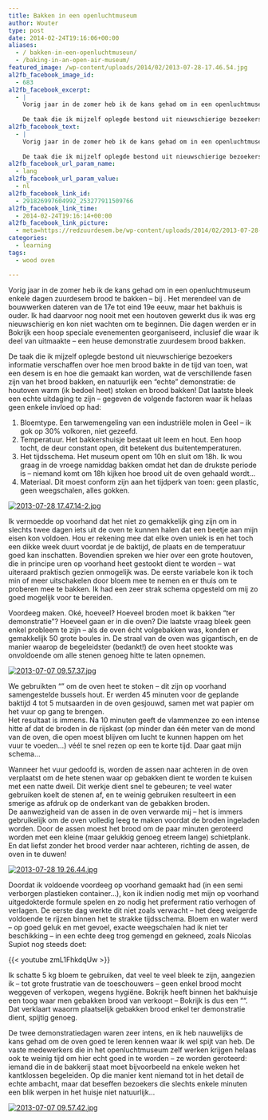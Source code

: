```yaml
---
title: Bakken in een openluchtmuseum
author: Wouter
type: post
date: 2014-02-24T19:16:06+00:00
aliases:
  - / bakken-in-een-openluchtmuseun/
  - /baking-in-an-open-air-museum/
featured_image: /wp-content/uploads/2014/02/2013-07-28-17.46.54.jpg
al2fb_facebook_image_id:
  - 683
al2fb_facebook_excerpt:
  - |
    Vorig jaar in de zomer heb ik de kans gehad om in een openluchtmuseum enkele dagen zuurdesem brood te bakken - bij Bokrijk. Het merendeel van de bouwwerken dateren van de 17e tot eind 19e eeuw, maar het bakhuis is ouder. Ik had daarvoor nog nooit met een houtoven gewerkt dus ik was erg nieuwschierig en kon niet wachten om te beginnen. Die dagen werden er in Bokrijk een hoop speciale evenementen georganiseerd, inclusief die waar ik deel van uitmaakte - een heuse demonstratie zuurdesem brood bakken. 
    
    De taak die ik mijzelf oplegde bestond uit nieuwschierige bezoekers informatie verschaffen over hoe men brood bakte in de tijd van toen, wat een desem is en hoe die gemaakt kan worden, wat de verschillende fasen zijn van het brood bakken, en natuurlijk een "echte" demonstratie: de houtoven warm (ik bedoel heet) stoken en brood bakken! Dat laatste bleek een echte uitdaging te zijn - gegeven de volgende factoren waar ik helaas geen enkele invloed op had.
al2fb_facebook_text:
  - |
    Vorig jaar in de zomer heb ik de kans gehad om in een openluchtmuseum enkele dagen zuurdesem brood te bakken - bij Bokrijk. Het merendeel van de bouwwerken dateren van de 17e tot eind 19e eeuw, maar het bakhuis is ouder. Ik had daarvoor nog nooit met een houtoven gewerkt dus ik was erg nieuwschierig en kon niet wachten om te beginnen. Die dagen werden er in Bokrijk een hoop speciale evenementen georganiseerd, inclusief die waar ik deel van uitmaakte - een heuse demonstratie zuurdesem brood bakken. 
    
    De taak die ik mijzelf oplegde bestond uit nieuwschierige bezoekers informatie verschaffen over hoe men brood bakte in de tijd van toen, wat een desem is en hoe die gemaakt kan worden, wat de verschillende fasen zijn van het brood bakken, en natuurlijk een "echte" demonstratie: de houtoven warm (ik bedoel heet) stoken en brood bakken! Dat laatste bleek een echte uitdaging te zijn - gegeven de volgende factoren waar ik helaas geen enkele invloed op had.
al2fb_facebook_url_param_name:
  - lang
al2fb_facebook_url_param_value:
  - nl
al2fb_facebook_link_id:
  - 291826997604992_253277911509766
al2fb_facebook_link_time:
  - 2014-02-24T19:16:14+00:00
al2fb_facebook_link_picture:
  - meta=https://redzuurdesem.be/wp-content/uploads/2014/02/2013-07-28-17.46.54-300x225.jpg
categories:
  - learning
tags:
  - wood oven

---
```


Vorig jaar in de zomer heb ik de kans gehad om in een openluchtmuseum enkele dagen zuurdesem brood te bakken &#8211; bij <a href="http://www.bokrijk.be/" title="bokrijk" target="_blank"></a>. Het merendeel van de bouwwerken dateren van de 17e tot eind 19e eeuw, maar het bakhuis is ouder. Ik had daarvoor nog nooit met een houtoven gewerkt dus ik was erg nieuwschierig en kon niet wachten om te beginnen. Die dagen werden er in Bokrijk een hoop speciale evenementen georganiseerd, inclusief die waar ik deel van uitmaakte &#8211; een heuse demonstratie zuurdesem brood bakken. 

De taak die ik mijzelf oplegde bestond uit nieuwschierige bezoekers informatie verschaffen over hoe men brood bakte in de tijd van toen, wat een desem is en hoe die gemaakt kan worden, wat de verschillende fasen zijn van het brood bakken, en natuurlijk een &#8220;echte&#8221; demonstratie: de houtoven warm (ik bedoel heet) stoken en brood bakken! Dat laatste bleek een echte uitdaging te zijn &#8211; gegeven de volgende factoren waar ik helaas geen enkele invloed op had:

  1. Bloemtype. Een tarwemengeling van een industriële molen in Geel &#8211; ik gok op 30% volkoren, niet gezeefd. 
  2. Temperatuur. Het bakkershuisje bestaat uit leem en hout. Een hoop tocht, de deur constant open, dit betekent dus buitentemperaturen. 
  3. Het tijdsschema. Het museum opent om 10h en sluit om 18h. Ik wou graag in de vroege namiddag bakken omdat het dan de drukste periode is &#8211; niemand komt om 18h kijken hoe brood uit de oven gehaald wordt&#8230; 
  4. Materiaal. Dit moest conform zijn aan het tijdperk van toen: geen plastic, geen weegschalen, alles gokken. 

<a href="http://lh5.ggpht.com/-Mm-6R7fBFvM/UwuM5ZP40xI/AAAAAAAAAZg/bqDrdibIgNU/s1024/2013-07-28%25252017.47.14-2.jpg" link="https://picasaweb.google.com/112210681491304618203/SaveSourdough#5984031447549793042" title="2013-07-28 17.47.14-2.jpg" ><img src="https://lh5.ggpht.com/-Mm-6R7fBFvM/UwuM5ZP40xI/AAAAAAAAAZg/bqDrdibIgNU/w400-o/2013-07-28%25252017.47.14-2.jpg" alt="2013-07-28 17.47.14-2.jpg" title="2013-07-28 17.47.14-2.jpg" class="alignleft pe2-photo"  /></a>

<p class="clear">
  <p>
    Ik vermoedde op voorhand dat het niet zo gemakkelijk ging zijn om in slechts twee dagen iets uit de oven te kunnen halen dat een beetje aan mijn eisen kon voldoen. Hou er rekening mee dat elke oven uniek is en het toch een dikke week duurt voordat je de baktijd, de plaats en de temperatuur goed kan inschatten. Bovendien spreken we hier over een grote houtoven, die in principe uren op voorhand heet gestookt dient te worden &#8211; wat uiteraard praktisch gezien onmogelijk was. De eerste variabele kon ik toch min of meer uitschakelen door bloem mee te nemen en er thuis om te proberen mee te bakken. Ik had een zeer strak schema opgesteld om mij zo goed mogelijk voor te bereiden.
  </p>
  
  <p>
    Voordeeg maken. Oké, hoeveel? Hoeveel broden moet ik bakken &#8220;ter demonstratie&#8221;? Hoeveel gaan er in die oven? Die laatste vraag bleek geen enkel probleem te zijn &#8211; als de oven écht volgebakken was, konden er gemakkelijk 50 grote boules in. De straal van de oven was gigantisch, en de manier waarop de begeleidster (bedankt!) de oven heet stookte was onvoldoende om alle stenen genoeg hitte te laten opnemen.
  </p>
  
  <p>

<a href="http://lh4.ggpht.com/-7eVRjAEzcxw/UwuMy_Ftp-I/AAAAAAAAAZA/2Shr2DoGwFo/s1024/2013-07-07%25252009.57.37.jpg" link="https://picasaweb.google.com/112210681491304618203/SaveSourdough#5984031337448581090" title="2013-07-07 09.57.37.jpg" ><img src="https://lh4.ggpht.com/-7eVRjAEzcxw/UwuMy_Ftp-I/AAAAAAAAAZA/2Shr2DoGwFo/w400-o/2013-07-07%25252009.57.37.jpg" alt="2013-07-07 09.57.37.jpg" title="2013-07-07 09.57.37.jpg" class="alignleft pe2-photo"  /></a>
  </p>
  
  <p class="clear">
    <p>
      We gebruikten &#8220;<a href="http://books.google.be/books?id=Sfi3JomB2HsC&#038;pg=PA1646&#038;lpg=PA1646&#038;dq=mutsaard+oven&#038;source=bl&#038;ots=NKj1lAsUB7&#038;sig=HlvHjsT9jqLHo4EL6_Hwmcs_oRc&#038;hl=en&#038;sa=X&#038;ei=h5ILU9GoE6OK7Abu2IHICg&#038;ved=0CCwQ6AEwAA#v=onepage&#038;q=mutsaard%20oven&#038;f=false" title="mutsaarden"></a>&#8221; om de oven heet te stoken &#8211; dit zijn op voorhand samengestelde bussels hout. Er werden 45 minuten voor de geplande baktijd 4 tot 5 mutsaarden in de oven gesjouwd, samen met wat papier om het vuur op gang te brengen.<br /> Het resultaat is immens. Na 10 minuten geeft de vlammenzee zo een intense hitte af dat de broden in de rijskast (op minder dan één meter van de mond van de oven, die open moest blijven om lucht te kunnen happen om het vuur te voeden&#8230;) véél te snel rezen op een te korte tijd. Daar gaat mijn schema&#8230;
    </p>
    
<p>
Wanneer het vuur gedoofd is, worden de assen naar achteren in de oven verplaatst om de hete stenen waar op gebakken dient te worden te kuisen met een natte dweil. Dit werkje dient snel te gebeuren; te veel water gebruiken koelt de stenen af, en te weinig gebruiken resulteert in een smerige as afdruk op de onderkant van de gebakken broden.<br /> De aanwezigheid van de assen in de oven verwarde mij &#8211; het is immers gebruikelijk om de oven volledig leeg te maken voordat de broden ingeladen worden. Door de assen moest het brood om de paar minuten geroteerd worden met een kleine (maar gelukkig genoeg etreem lange) schietplank. En dat liefst zonder het brood verder naar achteren, richting de assen, de oven in te duwen!
</p>
    
<p>
<a href="http://lh6.ggpht.com/-erg-d8I7UWA/UwuM6jdYChI/AAAAAAAAAZo/fklK95O_h38/s1024/2013-07-28%25252019.26.44.jpg" link="https://picasaweb.google.com/112210681491304618203/SaveSourdough#5984031467470588434" title="2013-07-28 19.26.44.jpg" ><img src="https://lh6.ggpht.com/-erg-d8I7UWA/UwuM6jdYChI/AAAAAAAAAZo/fklK95O_h38/w400-o/2013-07-28%25252019.26.44.jpg" alt="2013-07-28 19.26.44.jpg" title="2013-07-28 19.26.44.jpg" class="alignleft pe2-photo"  /></a>
</p>
    
<p class="clear">
  <p>
    Doordat ik voldoende voordeeg op voorhand gemaakt had (in een semi verborgen plastieken container&#8230;), kon ik indien nodig met mijn op voorhand uitgedokterde formule spelen en zo nodig het preferment ratio verhogen of verlagen. De eerste dag werkte dit niet zoals verwacht &#8211; het deeg weigerde voldoende te rijzen binnen het te strakke tijdsschema. Bloem en water werd &#8211; op goed geluk en met gevoel, exacte weegschalen had ik niet ter beschikking &#8211; in een echte deeg trog gemengd en gekneed, zoals Nicolas Supiot nog steeds doet:
  </p>
  
{{< youtube zmL1FhkdqUw >}}

  
  <p>
    Ik schatte 5 kg bloem te gebruiken, dat veel te veel bleek te zijn, aangezien ik &#8211; tot grote frustratie van de toeschouwers &#8211; geen enkel brood mocht weggeven of verkopen, wegens hygiëne. Bokrijk heeft binnen het bakhuisje een toog waar men gebakken brood van <a href="http://www.dewroeter-dagcentrum.be/bestellen/producten-en-diensten/bakkerijproducten" title="De Wroeter"></a> verkoopt &#8211; Bokrijk is dus een &#8220;<a href="http://bakkersvlaanderen.be/faq/wat-is-het-verschil-tussen-een-warme-en-een-koude-bakker" title="koude bakker"></a>&#8220;. Dat verklaart waaorm plaatselijk gebakken brood enkel ter demonstratie dient, spijtig genoeg.
  </p>
  
  <p>
    De twee demonstratiedagen waren zeer intens, en ik heb nauwelijks de kans gehad om de oven goed te leren kennen waar ik wel spijt van heb. De vaste medewerkers die in het openluchtmuseum zelf werken krijgen helaas ook te weinig tijd om hier echt goed in te worden &#8211; ze worden geroteerd: iemand die in de bakkerij staat moet bijvoorbeeld na enkele weken het kantklossen begeleiden. Op die manier kent niemand tot in het detail de echte ambacht, maar dat beseffen bezoekers die slechts enkele minuten een blik werpen in het huisje niet natuurlijk&#8230;
  </p>
      
  <p>
<a href="http://lh4.ggpht.com/-vS1zhQ-Gmw4/UwuM0lLe8jI/AAAAAAAAAZI/lqbK_HJkNFg/s1024/2013-07-07%25252009.57.42.jpg" link="https://picasaweb.google.com/112210681491304618203/SaveSourdough#5984031364853199410" title="2013-07-07 09.57.42.jpg" ><img src="https://lh4.ggpht.com/-vS1zhQ-Gmw4/UwuM0lLe8jI/AAAAAAAAAZI/lqbK_HJkNFg/w400-o/2013-07-07%25252009.57.42.jpg" alt="2013-07-07 09.57.42.jpg" title="2013-07-07 09.57.42.jpg" class="alignleft pe2-photo"  /></a>

</p>

 [1]: https://redzuurdesem.be/wp-content/uploads/2014/02/2013-07-28-17.46.54.jpg